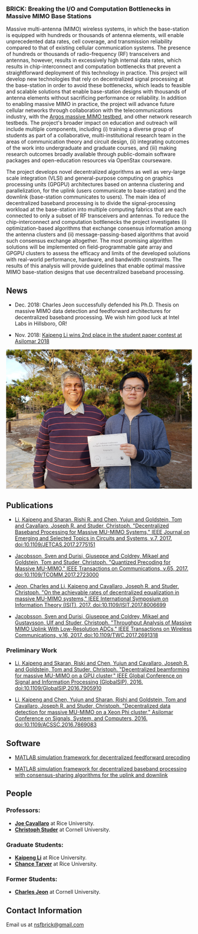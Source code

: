 ### BRICK: Breaking the I/O and Computation Bottlenecks in Massive MIMO Base Stations

Massive multi-antenna (MIMO) wireless systems, in which the base-station is equipped with hundreds or thousands of antenna elements, will enable unprecedented data rates, cell coverage, and transmission reliability compared to that of existing cellular communication systems. The presence of hundreds or thousands of radio-frequency (RF) transceivers and antennas, however, results in excessively high internal data rates, which results in chip-interconnect and computation bottlenecks that prevent a straightforward deployment of this technology in practice. This project will develop new technologies that rely on decentralized signal processing at the base-station in order to avoid these bottlenecks, which leads to feasible and scalable solutions that enable base-station designs with thousands of antenna elements without sacrificing performance or reliability. In addition to enabling massive MIMO in practice, the project will advance future cellular networks through collaboration with the telecommunications industry, with the [Argos massive MIMO testbed](http://argos.rice.edu/), and other network research testbeds. The project's broader impact on education and outreach will include multiple components, including (i) training a diverse group of students as part of a collaborative, multi-institutional research team in the areas of communication theory and circuit design, (ii) integrating outcomes of the work into undergraduate and graduate courses, and (iii) making research outcomes broadly available through public-domain software packages and open-education resources via OpenStax courseware.

The project develops novel decentralized algorithms as well as very-large scale integration (VLSI) and general-purpose computing on graphics processing units (GPGPU) architectures based on antenna clustering and parallelization, for the uplink (users communicate to base-station) and the downlink (base-station communicates to users). The main idea of decentralized baseband processing is to divide the signal-processing workload at the base-station into multiple computing fabrics that are each connected to only a subset of RF transceivers and antennas. To reduce the chip-interconnect and computation bottlenecks the project investigates (i) optimization-based algorithms that exchange consensus information among the antenna clusters and (ii) message-passing-based algorithms that avoid such consensus exchange altogether. The most promising algorithm solutions will be implemented on field-programmable gate array and GPGPU clusters to assess the efficacy and limits of the developed solutions with real-world performance, hardware, and bandwidth constraints. The results of this analysis will provide guidelines that enable optimal massive MIMO base-station designs that use decentralized baseband processing.

## News

* Dec. 2018: Charles Jeon successfully defended his Ph.D. Thesis on massive MIMO data detection and feedforward architectures for decentralized baseband processing. We wish him good luck at Intel Labs in Hillsboro, OR!

* Nov. 2018: [Kaipeng Li wins 2nd place in the student paper contest at Asilomar 2018](https://engineering.rice.edu/news/more-antennas-means-more-connectivity-mobile-devices)

![Kaipeng winning 2nd place](Kaipeng.jpg)


## Publications

* [Li, Kaipeng and Sharan, Rishi R. and Chen, Yujun and Goldstein, Tom and Cavallaro, Joseph R. and Studer, Christoph. "Decentralized Baseband Processing for Massive MU-MIMO Systems," IEEE Journal on Emerging and Selected Topics in Circuits and Systems, v.7, 2017. doi:10.1109/JETCAS.2017.2775151](https://arxiv.org/abs/1702.04458)

* [Jacobsson, Sven and Durisi, Giuseppe and Coldrey, Mikael and Goldstein, Tom and Studer, Christoph. "Quantized Precoding for Massive MU-MIMO," IEEE Transactions on Communications, v.65, 2017. doi:10.1109/TCOMM.2017.2723000](https://arxiv.org/abs/1610.07564)

* [Jeon, Charles and Li, Kaipeng and Cavallaro, Joseph R. and Studer, Christoph. "On the achievable rates of decentralized equalization in massive MU-MIMO systems," IEEE International Symposium on Information Theory (ISIT), 2017. doi:10.1109/ISIT.2017.8006699](https://arxiv.org/abs/1705.02976)

* [Jacobsson, Sven and Durisi, Giuseppe and Coldrey, Mikael and Gustavsson, Ulf and Studer, Christoph. "Throughput Analysis of Massive MIMO Uplink With Low-Resolution ADCs," IEEE Transactions on Wireless Communications, v.16, 2017. doi:10.1109/TWC.2017.2691318](https://arxiv.org/pdf/1602.01139.pdf)

### Preliminary Work 
* [Li, Kaipeng and Skaran, Riski and Chen, Yujun and Cavallaro, Joseph R. and Goldstein, Tom and Studer, Christoph. "Decentralized beamforming for massive MU-MIMO on a GPU cluster," IEEE Global Conference on Signal and Information Processing (GlobalSIP), 2016. doi:10.1109/GlobalSIP.2016.7905910](http://vip.ece.cornell.edu/papers/16GlobalSIP_decent.pdf)

* [Li, Kaipeng and Chen, Yujun and Sharan, Rishi and Goldstein, Tom and Cavallaro, Joseph R. and Studer, Christoph. "Decentralized data detection for massive MU-MIMO on a Xeon Phi cluster," Asilomar Conference on Signals, System, and Computers, 2016. doi:10.1109/ACSSC.2016.7869083](https://ieeexplore.ieee.org/document/7869083)

## Software

* [MATLAB simulation framework for decentralized feedforward precoding](https://github.com/VIP-Group/DecentralizedFeedforwardPrecoder)

* [MATLAB simulation framework for decentralized baseband processing with consensus-sharing algorithms for the uplink and downlink](https://github.com/VIP-Group/DBP)

## People
### Professors:
* [**Joe Cavallaro**](http://cavallaro.rice.edu/) at Rice University.
* [**Christoph Studer**](http://vip.ece.cornell.edu) at Cornell University.

### Graduate Students:
* [**Kaipeng Li**](http://kl33.blogs.rice.edu/) at Rice University.
* [**Chance Tarver**](https://www.chancetarver.com) at Rice University.

### Former Students:
* [**Charles Jeon**](http://www.csl.cornell.edu/~jeon/) at Cornell University.


## Contact Information
Email us at nsfbrick@gmail.com

